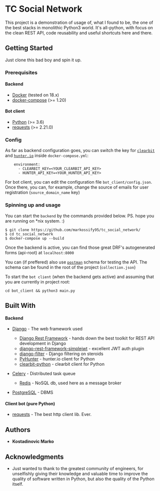 # TC Social Network

This project is a demonstration of usage of, what I found to be, 
the one of the best stacks in monolithic Python3 world. It's all-python, 
with focus on the clean REST API, code reusability and useful shortcuts here and there.

## Getting Started

Just clone this bad boy and spin it up.

### Prerequisites

#### Backend
* [Docker](https://www.docker.com/) (tested on 18.x)
* [docker-compose](https://docs.docker.com/compose/install/) (>= 1.20)

#### Bot client
* [Python](https://www.python.org/) (>= 3.6)
* [requests](http://docs.python-requests.org/en/master/) (>= 2.21.0)

### Config

As far as backend configuration goes, you can switch the key for [```clearbit```](https://clearbit.com/) and [```hunter.io```](https://hunter.io/) inside ```docker-compose.yml```:

```
    environment:
      - CLEARBIT_KEY=<YOUR_CLEARBIT_API_KEY>
      - HUNTER_API_KEY=<YOUR_HUNTER_API_KEY>
```

For bot client, you can edit the configuration file ```bot_client/config.json```. 
Once there, you can, for example, change the source of emails for user registration (```source_domain_name``` key) 


### Spinning up and usage

You can start the ```backend``` by the commands provided below.
PS. hope you are running on *nix system. :)

```
$ git clone https://github.com/markossify95/tc_social_network/
$ cd tc_social_network
$ docker-compose up --build
```

Once the backend is active, you can find those great DRF's autogenerated forms (api-root) at ```localhost:8000```

You can (if preffered) also use [```postman```](https://www.getpostman.com/) schema for testing the API. The schema can 
be found in the root of the project (```collection.json```)

To start the ```bot client``` (when the backend gets active) and assuming that you are currently in project root:

```
cd bot_client && python3 main.py
```

## Built With

#### Backend

* [Django](https://www.djangoproject.com/) - The web framework used
    * [Django Rest Framework](https://www.django-rest-framework.org/) - hands down the best toolkit for REST API development in Django
    * [django-rest-framework-simplejwt](https://github.com/davesque/django-rest-framework-simplejwt) - excellent JWT auth plugin
    * [django-filter](https://django-filter.readthedocs.io/en/master/index.html) - Django filtering on steroids
    * [PyHunter](https://github.com/VonStruddle/PyHunter) - hunter.io client for Python
    * [clearbit-python](https://github.com/clearbit/clearbit-python/tree/master/clearbit) - clearbit client for Python
    
* [Celery](http://docs.celeryproject.org/en/latest/index.html#) - Distributed task queue
    * [Redis](https://redis.io/) - NoSQL db, used here as a message broker
* [PostgreSQL](https://www.postgresql.org/) - DBMS

#### Client bot (pure Python)
* [requests](http://docs.python-requests.org/en/master/) - The best http client lib. Ever.

## Authors

* **Kostadinovic Marko**

## Acknowledgments

* Just wanted to thank to the greatest community of engineers, 
for unselfishly giving their knowledge and valuable time to improve the quality
of software written in Python, but also the quality of the Python itself.